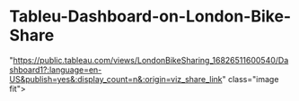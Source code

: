 # Tableu-Dashboard-on-London-Bike-Share

"https://public.tableau.com/views/LondonBikeSharing_16826511600540/Dashboard1?:language=en-US&publish=yes&:display_count=n&:origin=viz_share_link"     class="image fit"><img src="images/pic03.jpg" alt="" /></a>
